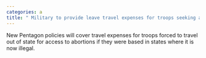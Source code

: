 ```yaml
---
categories: a
title: " Military to provide leave travel expenses for troops seeking abortions outofstate"
---
```

New Pentagon policies will cover travel expenses for troops forced to travel out of state for access to abortions if they were based in states where it is now illegal.